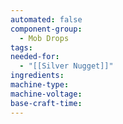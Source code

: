 ```yaml
---
automated: false
component-group:
  - Mob Drops
tags: 
needed-for:
  - "[[Silver Nugget]]"
ingredients: 
machine-type: 
machine-voltage: 
base-craft-time:
---
```

